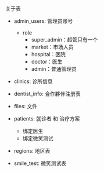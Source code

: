 关于表
- admin_users: 管理员账号
  - role
    - super_admin：超管只有一个
    - market：市场人员
    - hospital：医院
    - doctor：医生
    - admin：普通管理员

- clinics: 诊所信息

- dentist_info: 合作夥伴注册表

- files: 文件

- patients: 就诊者 和 治疗方案
  - 绑定医生
  - 绑定微笑测试

- regions: 地区表

- smile_test: 微笑测试表


